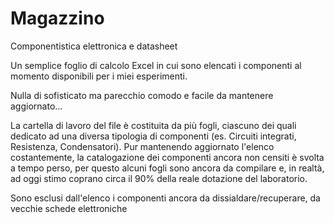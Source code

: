 Magazzino
=========

Componentistica elettronica e datasheet

Un semplice foglio di calcolo Excel in cui sono elencati i componenti al momento disponibili per i miei esperimenti.

Nulla di sofisticato ma parecchio comodo e facile da mantenere aggiornato...

La cartella di lavoro del file è costituita da più fogli, ciascuno dei quali dedicato ad una diversa tipologia di componenti
(es. Circuiti integrati, Resistenza, Condensatori). Pur mantenendo aggiornato l'elenco costantemente, la catalogazione
dei componenti ancora non censiti è svolta a tempo perso, per questo alcuni fogli sono ancora da compilare e, in realtà, ad oggi
stimo coprano circa il 90% della reale dotazione del laboratorio.

Sono esclusi dall'elenco i componenti ancora da dissialdare/recuperare, da vecchie schede elettroniche

